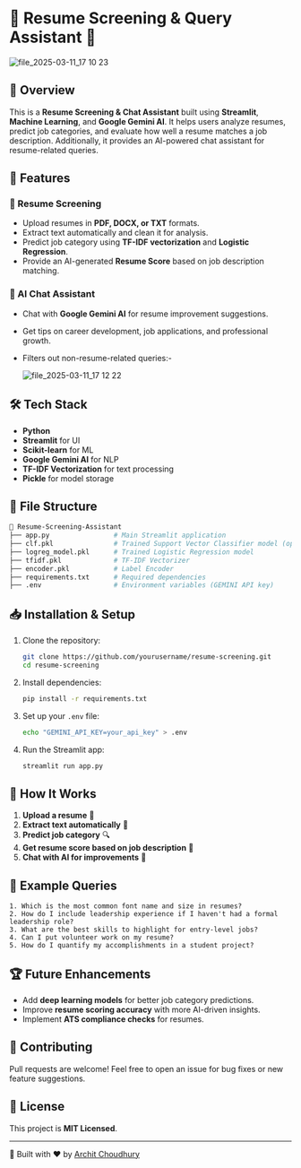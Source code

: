 # 🚀 Resume Screening & Query Assistant 📄

![file_2025-03-11_17 10 23](https://github.com/user-attachments/assets/66d205d7-3808-4564-b8d3-bdcc46320e76)


## 📌 Overview
This is a **Resume Screening & Chat Assistant** built using **Streamlit**, **Machine Learning**, and **Google Gemini AI**. It helps users analyze resumes, predict job categories, and evaluate how well a resume matches a job description. Additionally, it provides an AI-powered chat assistant for resume-related queries.

## 🚀 Features

### 🎯 Resume Screening
- Upload resumes in **PDF, DOCX, or TXT** formats.
- Extract text automatically and clean it for analysis.
- Predict job category using **TF-IDF vectorization** and **Logistic Regression**.
- Provide an AI-generated **Resume Score** based on job description matching.

### 💬 AI Chat Assistant
- Chat with **Google Gemini AI** for resume improvement suggestions.
- Get tips on career development, job applications, and professional growth.
- Filters out non-resume-related queries:-
  
  ![file_2025-03-11_17 12 22](https://github.com/user-attachments/assets/6c147b34-8795-4749-ad40-961e48be6213)


## 🛠️ Tech Stack
- **Python**
- **Streamlit** for UI
- **Scikit-learn** for ML
- **Google Gemini AI** for NLP
- **TF-IDF Vectorization** for text processing
- **Pickle** for model storage

## 📂 File Structure
```bash
📂 Resume-Screening-Assistant
├── app.py                # Main Streamlit application
├── clf.pkl               # Trained Support Vector Classifier model (optional)
├── logreg_model.pkl      # Trained Logistic Regression model
├── tfidf.pkl             # TF-IDF Vectorizer
├── encoder.pkl           # Label Encoder
├── requirements.txt      # Required dependencies
├── .env                  # Environment variables (GEMINI API key)
```

## 📥 Installation & Setup

1. Clone the repository:
   ```bash
   git clone https://github.com/yourusername/resume-screening.git
   cd resume-screening
   ```

2. Install dependencies:
   ```bash
   pip install -r requirements.txt
   ```

3. Set up your `.env` file:
   ```bash
   echo "GEMINI_API_KEY=your_api_key" > .env
   ```

4. Run the Streamlit app:
   ```bash
   streamlit run app.py
   ```

## 🎯 How It Works
1. **Upload a resume** 📑
2. **Extract text automatically** 📝
3. **Predict job category** 🔍
4. **Get resume score based on job description** 💯
5. **Chat with AI for improvements** 🤖

## 📌 Example Queries
```plaintext
1. Which is the most common font name and size in resumes?
2. How do I include leadership experience if I haven't had a formal leadership role?
3. What are the best skills to highlight for entry-level jobs?
4. Can I put volunteer work on my resume?
5. How do I quantify my accomplishments in a student project?
```

## 🏆 Future Enhancements
- Add **deep learning models** for better job category predictions.
- Improve **resume scoring accuracy** with more AI-driven insights.
- Implement **ATS compliance checks** for resumes.

## 🤝 Contributing
Pull requests are welcome! Feel free to open an issue for bug fixes or new feature suggestions.

## 📜 License
This project is **MIT Licensed**.

---
🚀 Built with ❤️ by [Archit Choudhury](https://github.com/arc-ch)
